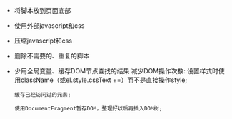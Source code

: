 * 将脚本放到页面底部 

* 使用外部javascript和css 

* 压缩javascript和css 

* 删除不需要的、重复的脚本 

* 少用全局变量、缓存DOM节点查找的结果
    减少DOM操作次数: 
      设置样式时使用className（或el.style.cssText +=）而不是直接操作style;

      缓存已经访问过的元素;

      使用DocumentFragment暂存DOM，整理好以后再插入DOM树;
